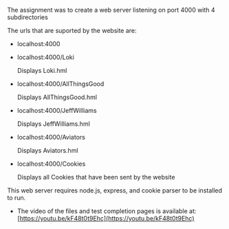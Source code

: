The assignment was to create a web server listening on port 4000 with 4 subdirectories


The urls that are suported by the website are:
* localhost:4000
* localhost:4000/Loki

    Displays Loki.hml
* localhost:4000/AllThingsGood

    Displays AllThingsGood.hml
* localhost:4000/JeffWilliams

    Displays JeffWilliams.hml
* localhost:4000/Aviators

    Displays Aviators.hml
* localhost:4000/Cookies

    Displays all Cookies that have been sent by the website

This web server requires node.js, express, and cookie parser to be installed to run.


* The video of the files and test completion pages is available at: [https://youtu.be/kF48t0t9Ehc](https://youtu.be/kF48t0t9Ehc)
